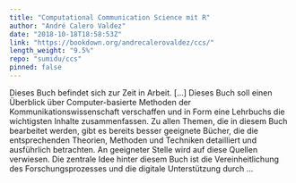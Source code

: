 ```yaml
---
title: "Computational Communication Science mit R"
author: "André Calero Valdez"
date: "2018-10-18T18:58:53Z"
link: "https://bookdown.org/andrecalerovaldez/ccs/"
length_weight: "9.5%"
repo: "sumidu/ccs"
pinned: false
---
```


Dieses Buch befindet sich zur Zeit in Arbeit. [...] Dieses Buch soll einen Überblick über Computer-basierte Methoden der Kommunikationswissenschaft verschaffen und in Form eine Lehrbuchs die wichtigsten Inhalte zusammenfassen. Zu allen Themen, die in diesem Buch bearbeitet werden, gibt es bereits besser geeignete Bücher, die die entsprechenden Theorien, Methoden und Techniken detailliert und ausführlich betrachten. An geeigneter Stelle wird auf diese Quellen verwiesen. Die zentrale Idee hinter diesem Buch ist die Vereinheitlichung des Forschungsprozesses und die digitale Unterstützung durch ...
